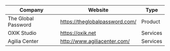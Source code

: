 Company | Website | Type
--- | --- | ---
The Global Password | https://theglobalpassword.com/ | Product
OXIK Studio | https://oxik.net | Services
Agilia Center | http://www.agiliacenter.com/ | Services
